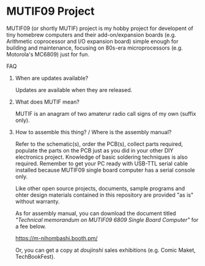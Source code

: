 # MUTIF09 Project

MUTIF09 (or shortly MUTIF) project is my hobby project for developent of tiny homebrew computers and their add-on/expansion boards (e.g. Arithmetic coprocessor and I/O expansion board) simple enough for building and maintenance, focusing on 80s-era microprocessors (e.g. Motorola's MC6809) just for fun.

FAQ

1. When are updates available?

    Updates are available when they are released.

2. What does MUTIF mean?

    MUTIF is an anagram of two amaterur radio call signs of my own (suffix only).

3. How to assemble this thing? / Where is the assembly manual?

    Refer to the schematic(s), order the PCB(s), collect parts required, populate the parts on the PCB just as you did in your other DIY electronics project. Knowledge of basic soldering techniques is also required. Remember to get your PC ready with USB-TTL serial cable installed because MUTIF09 single board computer has a serial console only.

    Like other open source projects, documents, sample programs and ohter design materials contained in this repository are provided "as is" without warranty.

    As for assembly manual, you can download the document titled *"Technical memorandum on MUTIF09 6809 Single Board Computer"* for a fee below.

    https://m-nihombashi.booth.pm/
    
    Or, you can get a copy at *doujinshi* sales exhibitions (e.g. Comic Maket, TechBookFest).
    
